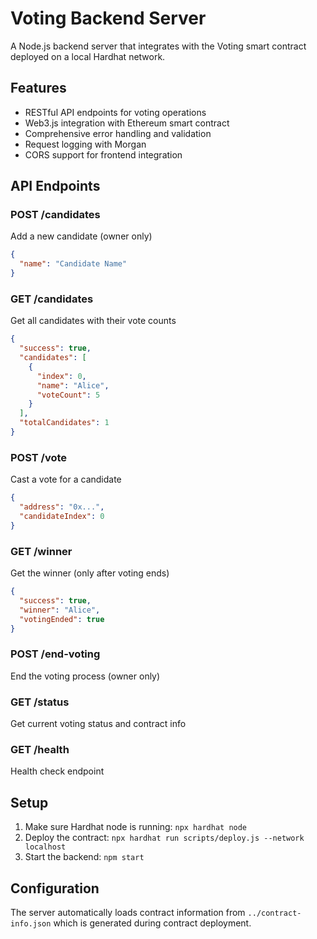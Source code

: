 # Voting Backend Server

A Node.js backend server that integrates with the Voting smart contract deployed on a local Hardhat network.

## Features

- RESTful API endpoints for voting operations
- Web3.js integration with Ethereum smart contract
- Comprehensive error handling and validation
- Request logging with Morgan
- CORS support for frontend integration

## API Endpoints

### POST /candidates
Add a new candidate (owner only)
```json
{
  "name": "Candidate Name"
}
```

### GET /candidates
Get all candidates with their vote counts
```json
{
  "success": true,
  "candidates": [
    {
      "index": 0,
      "name": "Alice",
      "voteCount": 5
    }
  ],
  "totalCandidates": 1
}
```

### POST /vote
Cast a vote for a candidate
```json
{
  "address": "0x...",
  "candidateIndex": 0
}
```

### GET /winner
Get the winner (only after voting ends)
```json
{
  "success": true,
  "winner": "Alice",
  "votingEnded": true
}
```

### POST /end-voting
End the voting process (owner only)

### GET /status
Get current voting status and contract info

### GET /health
Health check endpoint

## Setup

1. Make sure Hardhat node is running: `npx hardhat node`
2. Deploy the contract: `npx hardhat run scripts/deploy.js --network localhost`
3. Start the backend: `npm start`

## Configuration

The server automatically loads contract information from `../contract-info.json` which is generated during contract deployment.

